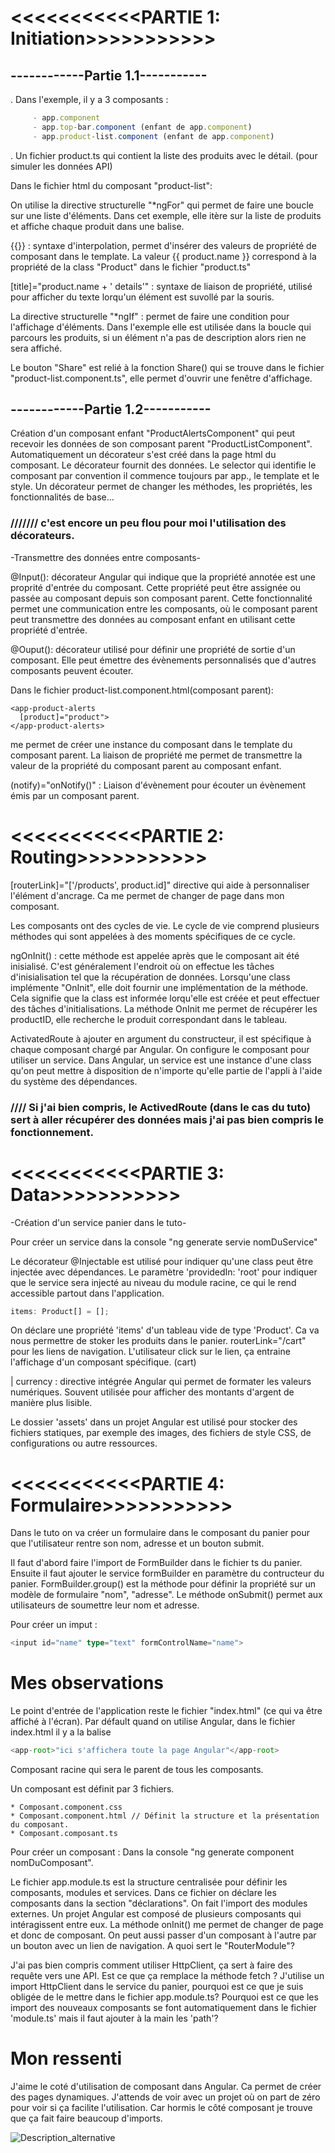 # <<<<<<<<<<<PARTIE 1: Initiation>>>>>>>>>>>



## ------------Partie 1.1-----------


. Dans l'exemple, il y a 3 composants :
```ts
     - app.component
     - app.top-bar.component (enfant de app.component)
     - app.product-list.component (enfant de app.component)
```
. Un fichier product.ts qui contient la liste des produits avec le détail. (pour simuler les données API)

 

Dans le fichier html du composant "product-list":

On utilise la directive structurelle "*ngFor" qui permet de faire une boucle sur une liste d'éléments. Dans cet exemple, elle itère sur la liste de produits et affiche chaque produit dans une balise.


{{}} : syntaxe d'interpolation, permet d'insérer des valeurs de propriété de composant dans le template.
La valeur {{ product.name }} correspond à la propriété de la class "Product" dans le fichier "product.ts"

[title]="product.name + ' details'" : syntaxe de liaison de propriété, utilisé pour afficher du texte lorqu'un élément est suvollé par la souris.

La directive structurelle "*ngIf" : permet de faire une condition pour l'affichage d'éléments.
Dans l'exemple elle est utilisée dans la boucle qui parcours les produits, si un élément n'a pas de description alors rien ne sera affiché.

Le bouton "Share" est relié à la fonction Share() qui se trouve dans le fichier "product-list.component.ts", elle permet d'ouvrir une fenêtre d'affichage.





## ------------Partie 1.2-----------

Création d'un composant enfant "ProductAlertsComponent" qui peut recevoir les données de son composant parent "ProductListComponent".
Automatiquement un décorateur s'est créé dans la page html du composant. Le décorateur fournit des données.
Le selector qui identifie le composant par convention il commence toujours par app., le template et le style.
Un décorateur permet de changer les méthodes, les propriétés, les fonctionnalités de base...

### /////// c'est encore un peu flou pour moi l'utilisation des décorateurs.


-Transmettre des données entre composants-

@Input(): décorateur Angular qui indique que la propriété annotée est une proprité d'entrée du composant. Cette propriété peut être assignée ou passée au composant depuis son composant parent. Cette fonctionnalité permet une communication entre les composants, où le composant parent peut transmettre des données au composant enfant en utilisant cette propriété d'entrée.

@Ouput(): décorateur utilisé pour définir une propriété de sortie d'un composant. Elle peut émettre des évènements personnalisés que d'autres composants peuvent écouter.

Dans le fichier product-list.component.html(composant parent):
```
<app-product-alerts
  [product]="product">
</app-product-alerts>
```
me permet de créer une instance du composant dans le template du composant parent.
La liaison de propriété me permet de transmettre la valeur de la propriété du composant parent au composant enfant.

(notify)="onNotify()" : Liaison d'évènement pour écouter un évènement émis par un composant parent.



# <<<<<<<<<<<PARTIE 2: Routing>>>>>>>>>>>

[routerLink]="['/products', product.id]" directive qui aide à personnaliser l'élément d'ancrage. Ca me permet de changer de page dans mon composant.


Les composants ont des cycles de vie. Le cycle de vie comprend plusieurs méthodes qui sont appelées à des moments spécifiques de ce cycle.

ngOnInit() : cette méthode est appelée après que le composant ait été inisialisé. C'est généralement l'endroit où on effectue les tâches d'inisialisation tel que la récupération de données. 
Lorsqu'une class implémente "OnInit", elle doit fournir une implémentation de la méthode. Cela signifie que la class est informée lorqu'elle est créée et peut effectuer des tâches d'initialisations.
La méthode OnInit me permet de récupérer les productID, elle recherche le produit correspondant dans le tableau.

ActivatedRoute à ajouter en argument du constructeur, il est spécifique à chaque composant chargé par Angular. On configure le composant pour utiliser un service.
Dans Angular, un service est une instance d'une class qu'on peut mettre à disposition de n'importe qu'elle partie de l'appli à l'aide du système des dépendances.

### //// Si j'ai bien compris, le ActivedRoute (dans le cas du tuto) sert à aller récupérer des données mais j'ai pas bien compris le fonctionnement.



# <<<<<<<<<<<PARTIE 3: Data>>>>>>>>>>>

-Création d'un service panier dans le tuto-

Pour créer un service dans la console "ng generate servie nomDuService"

Le décorateur @Injectable est utilisé pour indiquer qu'une class peut être injectée avec dépendances.
Le paramètre 'providedIn: 'root' pour indiquer que le service sera injecté au niveau du module racine, ce qui le rend accessible partout dans l'application.

```ts
items: Product[] = [];
```
On déclare une propriété 'items' d'un tableau vide de type 'Product'. Ca va nous permettre de stoker les produits dans le panier.
routerLink="/cart" pour les liens de navigation. L'utilisateur click sur le lien, ça entraine l'affichage d'un composant spécifique. (cart)

| currency : directive intégrée Angular qui permet de formater les valeurs numériques. Souvent utilisée pour afficher des montants d'argent de manière plus lisible.

Le dossier 'assets' dans un projet Angular est utilisé pour stocker des fichiers statiques, par exemple des images, des fichiers de style CSS, de configurations ou autre ressources.



# <<<<<<<<<<<PARTIE 4: Formulaire>>>>>>>>>>>


Dans le tuto on va créer un formulaire dans le composant du panier pour que l'utilisateur rentre son nom, adresse et un bouton submit.

Il faut d'abord faire l'import de FormBuilder dans le fichier ts du panier. 
Ensuite il faut ajouter le service formBuilder en paramètre du contructeur du panier.
FormBuilder.group() est la méthode pour définir la propriété sur un modèle de formulaire "nom", "adresse".
Le méthode onSubmit() permet aux utilisateurs de soumettre leur nom et adresse.

Pour créer un imput : 
```ts
<input id="name" type="text" formControlName="name">
```




# Mes observations

Le point d'entrée de l'application reste le fichier "index.html" (ce qui va être affiché à l'écran).
Par défault quand on utilise Angular, dans le fichier index.html il y a la balise 
```ts
<app-root>"ici s'affichera toute la page Angular"</app-root>
```
Composant racine qui sera le parent de tous les composants.

Un composant est définit par 3 fichiers.
    
    * Composant.component.css
    * Composant.component.html // Définit la structure et la présentation du composant.
    * Composant.composant.ts
   

Pour créer un composant :
Dans la console "ng generate component nomDuComposant".

Le fichier app.module.ts est la structure centralisée pour définir les composants, modules et services.
Dans ce fichier on déclare les composants dans la section "déclarations".
On fait l'import des modules externes.
Un projet Angular est composé de plusieurs composants qui intéragissent entre eux.
La méthode onInit() me permet de changer de page et donc de composant.
On peut aussi passer d'un composant à l'autre par un bouton avec un lien de navigation. 
A quoi sert le "RouterModule"?



J'ai pas bien compris comment utiliser HttpClient, ça sert à faire des requête vers une API. Est ce que ça remplace la méthode fetch ?
J'utilise un import HttpClient dans le service du panier, pourquoi est ce que je suis obligée de le mettre dans le fichier app.module.ts?
Pourquoi est ce que les import des nouveaux composants se font automatiquement dans le fichier 'module.ts' mais il faut ajouter à la main les 'path'?

# Mon ressenti

J'aime le coté d'utilisation de composant dans Angular. Ca permet de créer des pages dynamiques. J'attends de voir avec un projet où on part de zéro pour voir si ça facilite l'utilisation. Car hormis le côté composant je trouve que ça fait faire beaucoup d'imports.

<img src="lhttps://images.app.goo.gl/SXnqf87Ej68siZD67" alt="Description_alternative">

